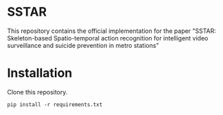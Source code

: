 # SSTAR

This repository contains the official implementation for the paper "SSTAR: Skeleton-based Spatio-temporal action recognition for intelligent video surveillance and suicide prevention in metro stations"

# Installation

Clone this repository.

    pip install -r requirements.txt

